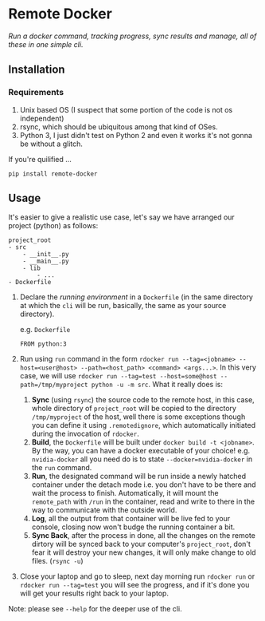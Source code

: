 # Remote Docker

*Run a docker command, tracking progress, sync results and manage, all of these in one simple cli.*

## Installation

### Requirements
1. Unix based OS (I suspect that some portion of the code is not os independent)
2. rsync, which should be ubiquitous among that kind of OSes.
3. Python 3, I just didn't test on Python 2 and even it works it's not gonna be without a glitch.

If you're quilified ...

```
pip install remote-docker
```

## Usage

It's easier to give a realistic use case, let's say we have arranged our project  (python) as follows:

```
project_root
- src
	- __init__.py
	- __main__.py
	- lib
		- ...
- Dockerfile
```


1. Declare the *running environment* in a `Dockerfile` (in the same directory at which the `cli` will be run, basically, the same as your source directory).
	
	e.g. `Dockerfile`
	
	```
	FROM python:3
	```

2. Run using `run` command in the form `rdocker run --tag=<jobname> --host=<user@host> --path=<host_path> <command> <args...>`. In this very case, we will use `rdocker run --tag=test --host=some@host --path=/tmp/myproject python -u -m src`. What it really does is:
	1. **Sync** (using `rsync`) the source code to the remote host, in this case, whole directory of `project_root` will be copied to the directory `/tmp/myproject` of the host, well there is some exceptions though you can define it using `.remotedignore`, which automatically initiated during the invocation of `rdocker`.
	2. **Build**, the `Dockerfile` will be built under `docker build -t <jobname>`. By the way, you can have a docker executable of your choice! e.g. `nvidia-docker` all you need do is to state `--docker=nvidia-docker` in the `run` command.
	3. **Run**, the designated command will be run inside a newly hatched container under the detach mode i.e. you don't have to be there and wait the process to finish. Automatically, it will mount the `remote_path` with `/run` in the container, read and write to there in the way to communicate with the outside world.
	4. **Log**, all the output from that container will be live fed to your console, closing now won't budge the running container a bit.
	5. **Sync Back**, after the process in done, all the changes on the remote dirtory will be synced back to your computer's `project_root`, don't fear it will destroy your new changes, it will only make change to old files. (`rsync -u`)

3. Close your laptop and go to sleep, next day morning run `rdocker run` or `rdocker run --tag=test` you will see the progress, and if it's done you will get your results right back to your laptop.

Note: please see `--help` for the deeper use of the cli.